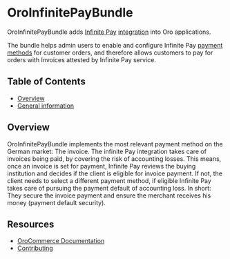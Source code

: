 # OroInfinitePayBundle

OroInfinitePayBundle adds [Infinite Pay](https://www.infinitepay.de/) [integration](https://github.com/oroinc/platform/tree/master/src/Oro/Bundle/IntegrationBundle) into Oro applications.
 
The bundle helps admin users to enable and configure Infinite Pay [payment methods](https://github.com/oroinc/orocommerce/tree/master/src/Oro/Bundle/PaymentBundle) for customer orders, and therefore allows customers to pay for orders with Invoices attested by Infinite Pay service.

Table of Contents
-----------------
- [Overview](#overview)
- [General information](./Resources/doc/general-information.md)


## Overview

OroInfinitePayBundle implements the most relevant payment method on the German market: The invoice. The infinite Pay integration takes care of invoices being paid, by covering the risk of accounting losses. This means, once an invoice is set for payment, Infinite Pay reviews the buying institution and decides if the client is eligible for invoice payment. If not, the client needs to select a different payment method, if eligible Infinite Pay takes care of pursuing the payment default of accounting loss. In short: They secure the invoice payment and ensure the merchant receives his money (payment default security).

Resources
---------

  * [OroCommerce Documentation](https://doc.oroinc.com)
  * [Contributing](https://doc.oroinc.com/community/contribute/)
